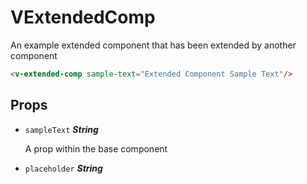 
# VExtendedComp
An example extended component that has been extended by another component

```html
<v-extended-comp sample-text="Extended Component Sample Text"/>
```

## Props


- `sampleText` ***String***

  A prop within the base component

- `placeholder` ***String***

  







